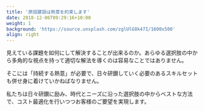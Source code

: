 ```yaml
---
title: '原田建設は熱意を約束します'
date: 2018-12-06T09:29:16+10:00
weight: 1
background: 'https://source.unsplash.com/zglUlG8k47I/1600x500'
align: right
---
```


見えている課題を如何にして解決することが出来るのか。あらゆる選択肢の中から多角的な視点を持って適切な解法を導くのは容易なことではありません。

そこには「持続する熱意」が必要で、日々研鑚していく必要のあるスキルセットも併せ身に着けていかねばなりません。

私たちは日々研鑚に励み、時代とニーズに沿った選択肢の中からベストな方法で、コスト最適化を行いつつお客様のご要望を実現します。